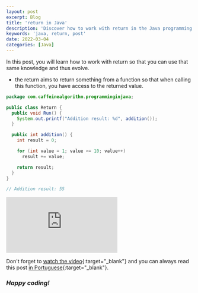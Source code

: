 ```yaml
---
layout: post
excerpt: Blog
title: 'return in Java'
description: 'Discover how to work with return in the Java programming language. Get answers to your questions with the theory and examples presented.'
keywords: 'java, return, post'
date: 2022-03-04
categories: [Java]
---
```


In this post, you will learn how to work with return so that you can use that same knowledge and thus evolve.

- the return aims to return something from a function so that when calling this function, you have access to the returned value.

```java
package com.caffeinealgorithm.programminginjava;

public class Return {
  public void Run() {
    System.out.printf("Addition result: %d", addition());
  }

  public int addition() {
    int result = 0;

    for (int value = 1; value <= 10; value++)
      result += value;

    return result;
  }
}

// Addition result: 55
```

<div class="video-container">
  <iframe src="https://www.youtube.com/embed/hnoGygkv9fw" frameborder="0" allowfullscreen></iframe>
</div>

Don't forget to [watch the video](https://youtu.be/hnoGygkv9fw){:target="\_blank"} and you can always read this post [in Portuguese](https://caffeinealgorithm.com/blog/return-em-java/){:target="\_blank"}.

### _Happy coding!_
